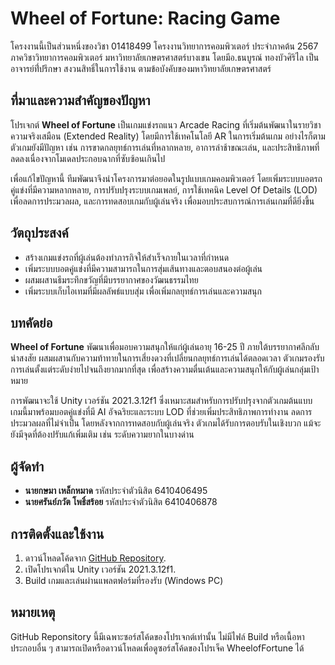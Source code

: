 # Wheel of Fortune: Racing Game
โครงงานนี้เป็นส่วนหนึ่งของวิชา 01418499 โครงงานวิทยาการคอมพิวเตอร์ ประจำภาคต้น 2567 ภาควิชาวิทยาการคอมพิวเตอร์ มหาวิทยาลัยเกษตรศาสตร์บางเขน โดยมีอ.ธนบูรณ์ ทองบัวศิริไล เป็นอาจารย์ที่่ปรึกษา สงวนสิทธิ์ในการใช้งาน ตามข้อบังคับของมหาวิทยาลัยเกษตรศาสตร์
## ที่มาและความสำคัญของปัญหา
โปรเจกต์ **Wheel of Fortune** เป็นเกมแข่งรถแนว Arcade Racing ที่เริ่มต้นพัฒนาในรายวิชาความจริงเสมือน (Extended Reality) โดยมีการใช้เทคโนโลยี AR ในการเริ่มต้นเกม อย่างไรก็ตาม ตัวเกมยังมีปัญหา เช่น การขาดกลยุทธ์การเล่นที่หลากหลาย, อาการล่าช้าขณะเล่น, และประสิทธิภาพที่ลดลงเนื่องจากโมเดลประกอบฉากที่ซับซ้อนเกินไป

เพื่อแก้ไขปัญหานี้ ทีมพัฒนาจึงนำโครงการมาต่อยอดในรูปแบบเกมคอมพิวเตอร์ โดยเพิ่มระบบบอตรถคู่แข่งที่มีความหลากหลาย, การปรับปรุงระบบเกมเพลย์, การใช้เทคนิค Level Of Details (LOD) เพื่อลดการประมวลผล, และการทดสอบเกมกับผู้เล่นจริง เพื่อมอบประสบการณ์การเล่นเกมที่ดียิ่งขึ้น

## วัตถุประสงค์
- สร้างเกมแข่งรถที่ผู้เล่นต้องทำภารกิจให้สำเร็จภายในเวลาที่กำหนด
- เพิ่มระบบบอตคู่แข่งที่มีความสามารถในการสุ่มเส้นทางและตอบสนองต่อผู้เล่น
- ผสมผสานธีมระทึกขวัญที่มีบรรยากาศของวัฒนธรรมไทย
- เพิ่มระบบเก็บไอเทมที่มีผลลัพธ์แบบสุ่ม เพื่อเพิ่มกลยุทธ์การเล่นและความสนุก

## บทคัดย่อ
**Wheel of Fortune** พัฒนาเพื่อมอบความสนุกให้แก่ผู้เล่นอายุ 16-25 ปี ภายใต้บรรยากาศลึกลับน่าสงสัย ผสมผสานกับความท้าทายในการเสี่ยงดวงที่เปลี่ยนกลยุทธ์การเล่นได้ตลอดเวลา ตัวเกมรองรับการเล่นตั้งแต่ระดับง่ายไปจนถึงยากมากที่สุด เพื่อสร้างความตื่นเต้นและความสนุกให้กับผู้เล่นกลุ่มเป้าหมาย

การพัฒนาจะใช้ Unity เวอร์ชัน 2021.3.12f1 ซึ่งเหมาะสมสำหรับการปรับปรุงจากตัวเกมต้นแบบ เกมนี้มาพร้อมบอตคู่แข่งที่มี AI อัจฉริยะและระบบ LOD ที่ช่วยเพิ่มประสิทธิภาพการทำงาน ลดการประมวลผลที่ไม่จำเป็น โดยหลังจากการทดสอบกับผู้เล่นจริง ตัวเกมได้รับการตอบรับในเชิงบวก แม้จะยังมีจุดที่ต้องปรับแก้เพิ่มเติม เช่น ระดับความยากในบางด่าน

## ผู้จัดทำ
- **นายกษมา เหล็กหมาด** รหัสประจำตัวนิสิต 6410406495
- **นายศรันย์ภวัต โพธิ์สร้อย** รหัสประจำตัวนิสิต 6410406878

## การติดตั้งและใช้งาน
1. ดาวน์โหลดโค้ดจาก [GitHub Repository](https://github.com/Khaokrapow/WheelofFortune).
2. เปิดโปรเจกต์ใน Unity เวอร์ชัน 2021.3.12f1.
3. Build เกมและเล่นผ่านแพลตฟอร์มที่รองรับ (Windows PC)

## หมายเหตุ
GitHub Reponsitory นี้มีเฉพาะซอร์สโค้ดของโปรเจกต์เท่านั้น ไม่มีไฟล์ Build หรือเนื้อหาประกอบอื่น ๆ
สามารถเปิดหรือดาวน์โหลดเพื่อดูซอร์สโค้ดของโปรเจ็ค WheelofFortune ได้
